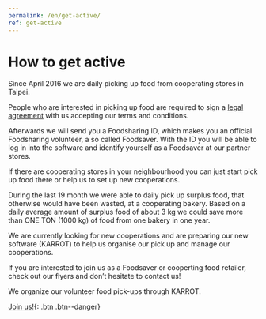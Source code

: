 ```yaml
---
permalink: /en/get-active/
ref: get-active
---
```


# How to get active

Since April 2016 we are daily picking up food from cooperating stores in Taipei.

People who are interested in picking up food are required to sign a [legal agreement](https://drive.google.com/file/d/0B3xaZ_QoJKPfdUNjdWxaLVBWNEE/view?usp=sharing) with us accepting our terms and conditions.

Afterwards we will send you a Foodsharing ID, which makes you an official Foodsharing volunteer, a so called Foodsaver. With the ID you will be able to log in into the software and identify yourself as a Foodsaver at our partner stores.

If there are cooperating stores in your neighbourhood you can just start pick up food there or help us to set up new cooperations.

During the last 19 month we were able to daily pick up surplus food, that otherwise would have been wasted, at a cooperating bakery. Based on a daily average amount of surplus food of about 3 kg we could save more than ONE TON (1000 kg) of food from one bakery in one year.

We are currently looking for new cooperations and are preparing our new software (KARROT) to help us organise our pick up and manage our cooperations.

If you are interested to join us as a Foodsaver or cooperting food retailer, check out our flyers and don’t hesitate to contact us!

We organize our volunteer food pick-ups through KARROT.

[Join us!](https://foodsaving.world/#!/group-info/11){: .btn .btn--danger}
